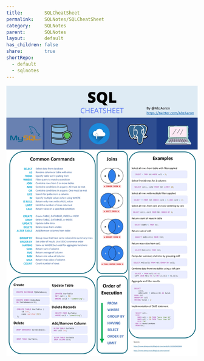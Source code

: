 ```yaml
---
title:        SQLCheatSheet
permalink:    SQLNotes/SQLCheatSheet
category:     SQLNotes
parent:       SQLNotes
layout:       default
has_children: false
share:        true
shortRepo:
  - default
  - sqlnotes  
---
```


![CheatSheet.jpeg](..%2Fassets%2Fimages%2FCheatSheet.jpeg)
